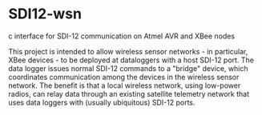 # SDI12-wsn
c interface for SDI-12 communication on Atmel AVR and XBee nodes

This project is intended to allow wireless sensor networks - in particular, XBee devices - to be deployed at dataloggers with a host SDI-12 port. The data logger issues normal SDI-12 commands to a "bridge" device, which coordinates communication among the devices in the wireless sensor network. The benefit is that a local wireless network, using low-power radios, can relay data through an existing satellite telemetry network that uses data loggers with (usually ubiquitous) SDI-12 ports.
